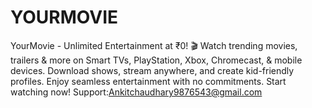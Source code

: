 # YOURMOVIE
YourMovie - Unlimited Entertainment at ₹0! 🎬  Watch trending movies, trailers &amp; more on Smart TVs, PlayStation, Xbox, Chromecast, &amp; mobile devices. Download shows, stream anywhere, and create kid-friendly profiles. Enjoy seamless entertainment with no commitments. Start watching now!    Support:Ankitchaudhary9876543@gmail.com 
